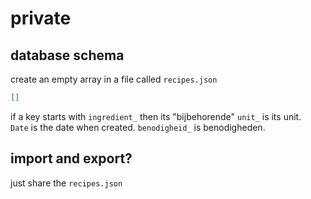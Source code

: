 # private

## database schema

create an empty array in a file called `recipes.json`

```json
[]
```

if a key starts with `ingredient_` then its "bijbehorende" `unit_` is its unit.  
`Date` is the date when created. `benodigheid_` is benodigheden.

## import and export?

just share the `recipes.json`